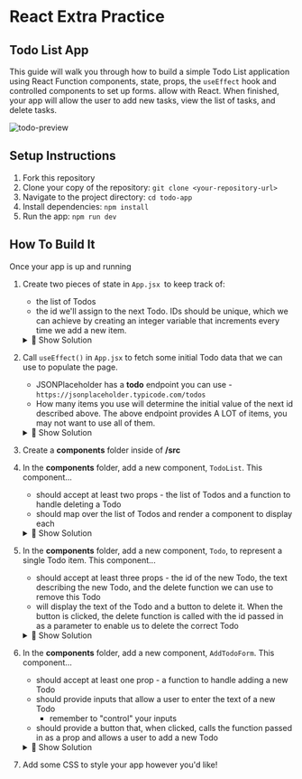 # React Extra Practice

## Todo List App

This guide will walk you through how to build a simple Todo List application using React Function components, state, props, the `useEffect` hook and controlled components to set up forms. allow  with React. When finished, your app will allow the user to add new tasks, view the list of tasks, and delete tasks.

![todo-preview](./public/todo.gif)

## Setup Instructions

1. Fork this repository
2. Clone your copy of the repository: `git clone <your-repository-url>`
3. Navigate to the project directory: `cd todo-app`
4. Install dependencies: `npm install`
5. Run the app: `npm run dev`

## How To Build It

Once your app is up and running

1. Create two pieces of state in `App.jsx `to keep track of:   
    - the list of Todos
    - the id we'll assign to the next Todo. IDs should be unique, which we can achieve by creating an integer variable that increments every time we add a new item.

    <details><summary>👀 Show Solution</summary>

    ```javascript
    const [todos, setTodos] = useState([]);
    const [nextID, setNextID] = useState(6);
    ```

    </details>

2. Call `useEffect()` in `App.jsx` to fetch some initial Todo data that we can use to populate the page. 
    - JSONPlaceholder has a **todo** endpoint you can use - `https://jsonplaceholder.typicode.com/todos`
    - How many items you use will determine the initial value of the next id described above. The above endpoint provides A LOT of items, you may not want to use all of them.
    
    <details><summary>👀 Show Solution</summary>

    ```javascript
    useEffect(() => {
        // Async-await - create & call a function inside useEffect's callback
        async function fetchTodos() {
        // Fetch initial data from the JSONPlaceholder API
        const response = await fetch('https://jsonplaceholder.typicode.com/todos');
        const data = await response.json();

        const starterTodos = [];
            for(let i=0; i<5; i++) {
            const item = data[i];
            starterTodos.push({
                id: item.id,
                text: item.title,
            });
            }
            setTodos(starterTodos);
        }
        fetchTodos();
    }, []);
    ```

    </details>
3. Create a **components** folder inside of **/src**
4. In the **components** folder, add a new component, `TodoList`. This component...
    - should accept at least two props - the list of Todos and a function to handle deleting a Todo
    - should map over the list of Todos and render a component to display each 

    <details><summary>👀 Show Solution</summary>

    ```javascript
    import Todo from './Todo';

    const TodoList = ({ id, todos, onDelete }) => {
        return (
        <ul>
            {todos.map((todo) => (
            <Todo key={todo.id} id={todo.id} text={todo.text} onDelete={onDelete} />
            ))}
        </ul>
        );
    };

    export default TodoList;
    ```

    </details>

5. In the **components** folder, add a new component, `Todo`, to represent a single Todo item. This component...
    - should accept at least three props - the id of the new Todo, the text describing the new Todo, and the delete function we can use to remove this Todo
    - will display the text of the Todo and a button to delete it. When the button is clicked, the delete function is called with the id passed in as a parameter to enable us to delete the correct Todo 

    <details><summary>👀 Show Solution</summary>

    ```javascript
    const Todo = ({ id, text, onDelete }) => {
        return (
        <li>
            <span>{text}</span>
            <button onClick={() => onDelete(id)}>Delete</button>
        </li>
        );
    };

    export default Todo;
    ```

    </details>

6. In the **components** folder, add a new component, `AddTodoForm`. This component...
    - should accept at least one prop - a function to handle adding a new Todo
    - should provide inputs that allow a user to enter the text of a new Todo
        - remember to "control" your inputs
    - should provide a button that, when clicked, calls the function passed in as a prop and allows a user to add a new Todo

    <details><summary> 👀 Show Solution</summary>

    ```javascript
    import { useState } from 'react';

    const AddTodoForm = ({ onAdd }) => {
        const [todoText, setTodoText] = useState('');
    
        const handleInputChange = (e) => {
        setTodoText(e.target.value);
        };
    
        const handleSubmit = (e) => {
        e.preventDefault();
        if (todoText.trim() !== '') {
            onAdd(todoText);
            setTodoText('');
        }
        };

        return (
            <form onSubmit={handleSubmit}>
            <input type="text" value={todoText} onChange={handleInputChange} />
            <button type="submit">Add Todo</button>
            </form>
        );
    };

    export default AddTodoForm;
    ```

    </details>

7. Add some CSS to style your app however you'd like!
